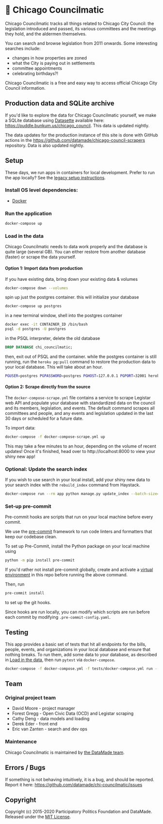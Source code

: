 # 👀 Chicago Councilmatic

Chicago Councilmatic tracks all things related to Chicago City Council: the legislation introduced and passed, its various committees and the meetings they hold, and the aldermen themselves.

You can search and browse legislation from 2011 onwards. Some interesting searches include:

- changes in how properties are zoned
- what the City is paying out in settlements
- committee appointments
- celebrating birthdays?!

Chicago Councilmatic is a free and easy way to access official Chicago City Council information.

## Production data and SQLite archive

If you'd like to explore the data for Chicago Councilmatic yourself, we make a SQLite database using [Datasette](https://datasette.io/) available here: https://puddle.bunkum.us/chicago_council. This data is updated nightly.

The data updates for the production instance of this site is done with GitHub actions in the https://github.com/datamade/chicago-council-scrapers repository. Data is also updated nightly.

## Setup

These days, we run apps in containers for local development. Prefer to run the
app locally? See the [legacy setup instructions](https://github.com/datamade/chi-councilmatic/blob/2e56e03cd689495899d8675ee97a65f672274cb9/README.md#setup).

### Install OS level dependencies:

- [Docker](https://www.docker.com/get-started)

### Run the application

```bash
docker-compose up
```

### Load in the data

Chicago Councilmatic needs to data work properly and the database is quite large (several GB). You can either restore from another database (faster) or scrape the data yourself.

#### Option 1: Import data from production

If you have existing data, bring down your existing data & volumes

```bash
docker-compose down --volumes
```

spin up just the postgres container. this will initialize your database

```bash
docker-compose up postgres
```

in a new terminal window, shell into the postgres container

```bash
docker exec -it CONTAINER_ID /bin/bash
psql -d postgres -U postgres
```

in the PSQL interpreter, delete the old database

```sql
DROP DATABASE chi_councilmatic;
```

then, exit out of PSQL and the container. while the postgres container is still running, run the `heroku pg:pull` command to restore the production data to your local database. This will take about an hour.

```bash
PGUSER=postgres PGPASSWORD=postgres PGHOST=127.0.0.1 PGPORT=32001 heroku pg:pull DATABASE_URL chi_councilmatic --app chi-councilmatic-production
```

#### Option 2: Scrape directly from the source

The `docker-compose-scrape.yml` file contains a service to scrape Legistar web API and
populate your database with standardized data on the council and its members,
legislation, and events. The default command scrapes all committees and people,
and any events and legislation updated in the last 30 days or scheduled for a
future date.

To import data:

```bash
docker-compose -f docker-compose-scrape.yml up
```

This may take a few minutes to an hour, depending on the volume of recent
updates! Once it's finished, head over to http://localhost:8000 to view your
shiny new app!

### Optional: Update the search index

If you wish to use search in your local install, add your shiny new data to your
search index with the `rebuild_index` command from Haystack.

```bash
docker-compose run --rm app python manage.py update_index --batch-size=100
```

### Set-up pre-commit

Pre-commit hooks are scripts that run on your local machine before every commit.

We use the [pre-commit](https://pre-commit.com/) framework to run code linters and formatters that keep our codebase clean.

To set up Pre-Commit, install the Python package on your local machine using

```bash
python -m pip install pre-commit
```

If you'd rather not install pre-commit globally, create and activate a [virtual environment](https://docs.python.org/3/library/venv.html) in this repo before running the above command.

Then, run

```bash
pre-commit install
```

to set up the git hooks.

Since hooks are run locally, you can modify which scripts are run before each commit by modifying `.pre-commit-config.yaml`.

## Testing

This app provides a basic set of tests that hit all endpoints for the bills,
people, events, and organizations in your local database and ensure that nothing
breaks. To run them, add some data to your database, as described in
[Load in the data](#load-in-the-data), then run `pytest` via `docker-compose`.

```bash
docker-compose -f docker-compose.yml -f tests/docker-compose.yml run --rm app
```

## Team

### Original project team

- David Moore - project manager
- Forest Gregg - Open Civic Data (OCD) and Legistar scraping
- Cathy Deng - data models and loading
- Derek Eder - front end
- Eric van Zanten - search and dev ops

### Maintenance

Chicago Councilmatic is maintained by [the DataMade team](https://datamade.us/team/).

## Errors / Bugs

If something is not behaving intuitively, it is a bug, and should be reported.
Report it here: https://github.com/datamade/chi-councilmatic/issues

## Copyright

Copyright (c) 2015-2020 Participatory Politics Foundation and DataMade. Released
under the [MIT License](https://github.com/datamade/chi-councilmatic/blob/master/LICENSE).
